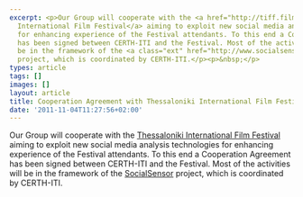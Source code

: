 ```yaml
---
excerpt: <p>Our Group will cooperate with the <a href="http://tiff.filmfestival.gr/default.aspx?lang=en-US&amp;page=956">Thessaloniki
  International Film Festival</a> aiming to exploit new social media analysis technologies
  for enhancing experience of the Festival attendants. To this end a Cooperation Agreement
  has been signed between CERTH-ITI and the Festival. Most of the activities will
  be in the framework of the <a class="ext" href="http://www.socialsensor.eu/" target="_blank">SocialSensor</a>
  project, which is coordinated by CERTH-ITI.</p><p>&nbsp;</p>
types: article
tags: []
images: []
layout: article
title: Cooperation Agreement with Thessaloniki International Film Festival
date: '2011-11-04T11:27:56+02:00'
---
```

<p>Our Group will cooperate with the <a href="http://tiff.filmfestival.gr/default.aspx?lang=en-US&amp;page=956">Thessaloniki International Film Festival</a> aiming to exploit new social media analysis technologies for enhancing experience of the Festival attendants. To this end a Cooperation Agreement has been signed between CERTH-ITI and the Festival. Most of the activities will be in the framework of the <a class="ext" href="http://www.socialsensor.eu/" target="_blank">SocialSensor</a> project, which is coordinated by CERTH-ITI.</p><p>&nbsp;</p>
